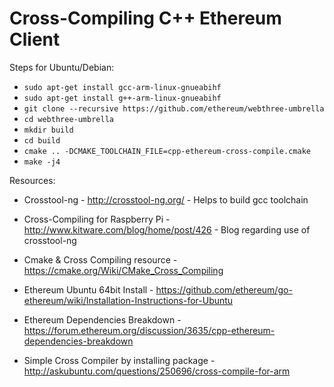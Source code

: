 # Cross-Compiling C++ Ethereum Client

Steps for Ubuntu/Debian:

- `sudo apt-get install gcc-arm-linux-gnueabihf`
- `sudo apt-get install g++-arm-linux-gnueabihf`
- `git clone --recursive https://github.com/ethereum/webthree-umbrella`
- `cd webthree-umbrella`
- `mkdir build`
- `cd build`
- `cmake .. -DCMAKE_TOOLCHAIN_FILE=cpp-ethereum-cross-compile.cmake`
- `make -j4`
 




Resources:

- Crosstool-ng - http://crosstool-ng.org/ - Helps to build gcc toolchain

- Cross-Compiling for Raspberry Pi - http://www.kitware.com/blog/home/post/426 - Blog regarding use of crosstool-ng

- Cmake & Cross Compiling resource - https://cmake.org/Wiki/CMake_Cross_Compiling

- Ethereum Ubuntu 64bit Install - https://github.com/ethereum/go-ethereum/wiki/Installation-Instructions-for-Ubuntu

- Ethereum Dependencies Breakdown - https://forum.ethereum.org/discussion/3635/cpp-ethereum-dependencies-breakdown 

- Simple Cross Compiler by installing package - http://askubuntu.com/questions/250696/cross-compile-for-arm

